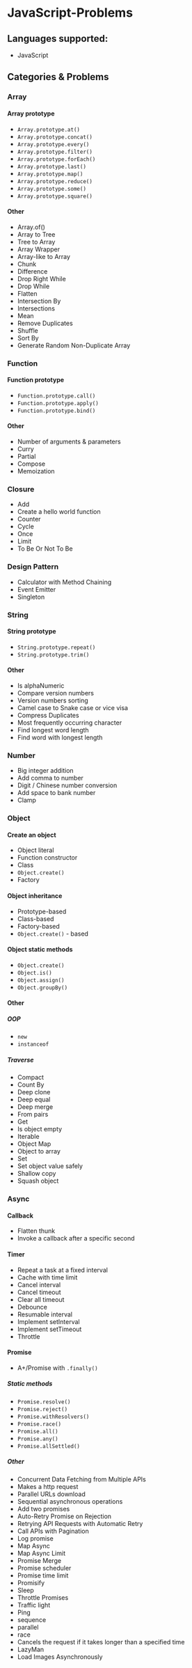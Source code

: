 # JavaScript-Problems

## Languages supported:
* JavaScript

## Categories & Problems

### Array
#### Array prototype 
  * `Array.prototype.at()`
  * `Array.prototype.concat()`
  * `Array.prototype.every()`
  * `Array.prototype.filter()`
  * `Array.prototype.forEach()`
  * `Array.prototype.last()`
  * `Array.prototype.map()`
  * `Array.prototype.reduce()`
  * `Array.prototype.some()`
  * `Array.prototype.square()`
#### Other
  * Array.of()
  * Array to Tree
  * Tree to Array
  * Array Wrapper
  * Array-like to Array
  * Chunk
  * Difference
  * Drop Right While
  * Drop While
  * Flatten
  * Intersection By
  * Intersections
  * Mean
  * Remove Duplicates
  * Shuffle
  * Sort By
  * Generate Random Non-Duplicate Array


### Function
#### Function prototype
  * `Function.prototype.call()`
  * `Function.prototype.apply()`
  * `Function.prototype.bind()`
#### Other
  * Number of arguments & parameters
  * Curry
  * Partial
  * Compose
  * Memoization

### Closure
* Add
* Create a hello world function
* Counter
* Cycle
* Once
* Limit
* To Be Or Not To Be

### Design Pattern
* Calculator with Method Chaining
* Event Emitter
* Singleton

### String
#### String prototype
  * `String.prototype.repeat()`
  * `String.prototype.trim()`
#### Other
  * Is alphaNumeric
  * Compare version numbers
  * Version numbers sorting
  * Camel case to Snake case or vice visa
  * Compress Duplicates
  * Most frequently occurring character
  * Find longest word length
  * Find word with longest length

### Number
* Big integer addition
* Add comma to number
* Digit / Chinese number conversion
* Add space to bank number
* Clamp

### Object
#### Create an object
  * Object literal
  * Function constructor
  * Class
  * `Object.create()`
  * Factory
#### Object inheritance
  * Prototype-based
  * Class-based
  * Factory-based
  * `Object.create()` - based
#### Object static methods
  * `Object.create()`
  * `Object.is()`
  * `Object.assign()`
  * `Object.groupBy()`
#### Other
##### OOP
  * `new`
  * `instanceof`
##### Traverse
  * Compact
  * Count By
  * Deep clone
  * Deep equal
  * Deep merge
  * From pairs
  * Get
  * Is object empty
  * Iterable
  * Object Map
  * Object to array
  * Set
  * Set object value safely
  * Shallow copy
  * Squash object

### Async
#### Callback
  * Flatten thunk
  * Invoke a callback after a specific second
#### Timer
  * Repeat a task at a fixed interval
  * Cache with time limit
  * Cancel interval
  * Cancel timeout
  * Clear all timeout
  * Debounce
  * Resumable interval
  * Implement setInterval
  * Implement setTimeout
  * Throttle
#### Promise
  * A+/Promise with `.finally()`
##### Static methods
  * `Promise.resolve()`
  * `Promise.reject()`
  * `Promise.withResolvers()`
  * `Promise.race()`
  * `Promise.all()`
  * `Promise.any()`
  * `Promise.allSettled()`
##### Other
  * Concurrent Data Fetching from Multiple APIs
  * Makes a http request
  * Parallel URLs download
  * Sequential asynchronous operations
  * Add two promises
  * Auto-Retry Promise on Rejection
  * Retrying API Requests with Automatic Retry
  * Call APIs with Pagination
  * Log promise
  * Map Async
  * Map Async Limit
  * Promise Merge
  * Promise scheduler
  * Promise time limit
  * Promisify
  * Sleep
  * Throttle Promises
  * Traffic light
  * Ping
  * sequence
  * parallel
  * race
  * Cancels the request if it takes longer than a specified time
  * LazyMan
  * Load Images Asynchronously